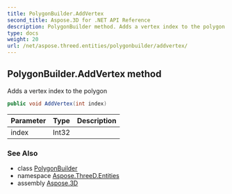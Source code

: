 ```yaml
---
title: PolygonBuilder.AddVertex
second_title: Aspose.3D for .NET API Reference
description: PolygonBuilder method. Adds a vertex index to the polygon
type: docs
weight: 20
url: /net/aspose.threed.entities/polygonbuilder/addvertex/
---
```

## PolygonBuilder.AddVertex method

Adds a vertex index to the polygon

```csharp
public void AddVertex(int index)
```

| Parameter | Type | Description |
| --- | --- | --- |
| index | Int32 |  |

### See Also

* class [PolygonBuilder](../)
* namespace [Aspose.ThreeD.Entities](../../polygonbuilder/)
* assembly [Aspose.3D](../../../)


